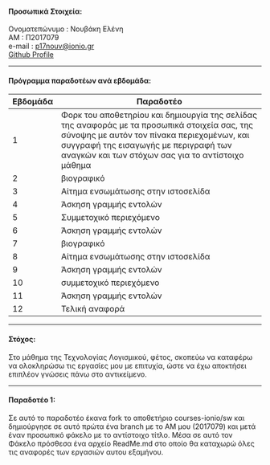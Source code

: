 #### Προσωπικά Στοιχεία:

Ονοματεπώνυμο : Νουβάκη Ελένη <br> ΑΜ : Π2017079 <br> e-mail : p17nouv@ionio.gr <br> <a href="https://github.com/p17nouv"> Github Profile</a>
****
#### Πρόγραμμα παραδοτέων ανά εβδομάδα:
| Εβδομάδα | Παραδοτέο |
| --- | --- |
| 1 | Φορκ του αποθετηρίου και δημιουργία της σελίδας της αναφοράς με τα προσωπικά στοιχεία σας, της σύνοψης με αυτόν τον πίνακα περιεχομένων, και συγγραφή της εισαγωγής με περιγραφή των αναγκών και των στόχων σας για το αντίστοιχο μάθημα |
| 2 | βιογραφικό |
| 3 | Αίτημα ενσωμάτωσης στην ιστοσελίδα |
| 4 | Άσκηση γραμμής εντολών |
| 5 | Συμμετοχικό περιεχόμενο |
| 6 | Άσκηση γραμμής εντολών |
| 7 | βιογραφικό |
| 8 | Αίτημα ενσωμάτωσης στην ιστοσελίδα |
| 9 | Άσκηση γραμμής εντολών |
| 10 | συμμετοχικό περιεχόμενο |
| 11 | Άσκηση γραμμής εντολών |
| 12 | Τελική αναφορά |

****

#### Στόχος:
Στο μάθημα της Τεχνολογίας Λογισμικού, φέτος, σκοπεύω να καταφέρω να ολοκληρώσω τις εργασίες μου με επιτυχία, ώστε να έχω αποκτήσει επιπλέον γνώσεις πάνω στο αντικείμενο.
****
#### Παραδοτέο 1:
Σε αυτό το παραδοτέο έκανα fork το αποθετήριο courses-ionio/sw και δημιούργησε σε αυτό πρώτα ένα branch με το ΑΜ μου (2017079) και μετά έναν προσωπικό φάκελο με το αντίστοιχο τίτλο. Μέσα σε αυτό τον Φάκελο πρόσθεσα ένα αρχείο ReadMe.md στο οποίο θα καταχωρώ όλες τις αναφορές των εργασιών αυτου εξαμήνου.
